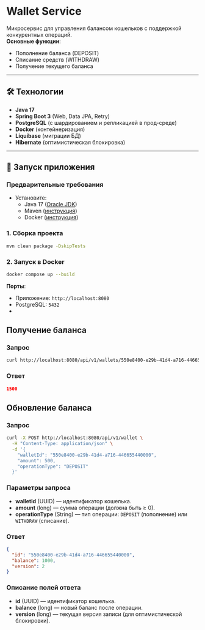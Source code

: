 # Wallet Service

Микросервис для управления балансом кошельков с поддержкой конкурентных операций.  
**Основные функции**:
- Пополнение баланса (DEPOSIT)
- Списание средств (WITHDRAW)
- Получение текущего баланса

---

## 🛠 Технологии
- **Java 17**
- **Spring Boot 3** (Web, Data JPA, Retry)
- **PostgreSQL** (с шардированием и репликацией в прод-среде)
- **Docker** (контейнеризация)
- **Liquibase** (миграции БД)
- **Hibernate** (оптимистическая блокировка)

---

## 🚀 Запуск приложения

### Предварительные требования
- Установите:
    - Java 17 ([Oracle JDK](https://www.oracle.com/java/technologies/javase-jdk17-downloads.html))
    - Maven ([инструкция](https://maven.apache.org/install.html))
    - Docker ([инструкция](https://docs.docker.com/engine/install/))

### 1. Сборка проекта
```bash
mvn clean package -DskipTests 
```

### 2. Запуск в Docker
```bash
docker compose up --build
```

**Порты**:
- Приложение: `http://localhost:8080`
- PostgreSQL: `5432`
- 
## Получение баланса
### Запрос
```bash
curl http://localhost:8080/api/v1/wallets/550e8400-e29b-41d4-a716-446655440000
```
### Ответ
```json
1500
```

## Обновление баланса

### Запрос
```bash
curl -X POST http://localhost:8080/api/v1/wallet \
  -H "Content-Type: application/json" \
  -d '{
    "walletId": "550e8400-e29b-41d4-a716-446655440000",
    "amount": 500,
    "operationType": "DEPOSIT"
  }'
```

### Параметры запроса
- **walletId** (UUID) — идентификатор кошелька.
- **amount** (long) — сумма операции (должна быть ≥ 0).
- **operationType** (String) — тип операции: `DEPOSIT` (пополнение) или `WITHDRAW` (списание).

### Ответ
```json
{
  "id": "550e8400-e29b-41d4-a716-446655440000",
  "balance": 1000,
  "version": 2
}
```

### Описание полей ответа
- **id** (UUID) — идентификатор кошелька.
- **balance** (long) — новый баланс после операции.
- **version** (long) — текущая версия записи (для оптимистической блокировки).